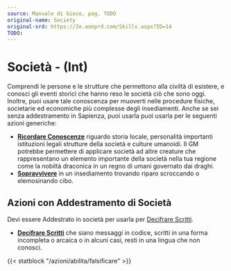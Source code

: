 ```yaml
---
source: Manuale di Gioco, pag. TODO
original-name: Society
original-srd: https://2e.aonprd.com/Skills.aspx?ID=14
TODO:
---
```


# Società - (Int)

Comprendi le persone e le strutture che permettono alla civiltà di esistere, e
conosci gli eventi storici che hanno reso le società ciò che sono oggi. Inoltre,
puoi usare tale conoscenza per muoverti nelle procedure fisiche, societarie ed
economiche più complesse degli insediamenti. Anche se sei senza addestramento in
Sapienza, puoi usarla puoi usarla per le seguenti azioni generiche:

- **[Ricordare Conoscenze](/azioni/abilita/ricordare-conoscenze)** riguardo
  storia locale, personalità importanti istituzioni legali strutture della
  società e culture umanoidi. Il GM potrebbe permettere di applicare società ad
  altre creature che rappresentano un elemento importante della società nella
  tua regione come la nobiltà draconica in un regno di umani governato dai
  draghi.
- **[Sopravvivere](/azioni/abilita/sopravvivere)** in un insediamento trovando
  riparo scroccando o elemosinando cibo.

## Azioni con Addestramento di Società

Devi essere Addestrato in società per usarla per
[Decifrare Scritti](/azioni/abilita/decifrare-scritti).

- **[Decifrare Scritti](/azioni/abilita/decifrare-scritti)** che siano messaggi
  in codice, scritti in una forma incompleta o arcaica o in alcuni casi, resti
  in una lingua che non conosci.

{{< statblock "/azioni/abilita/falsificare" >}}
